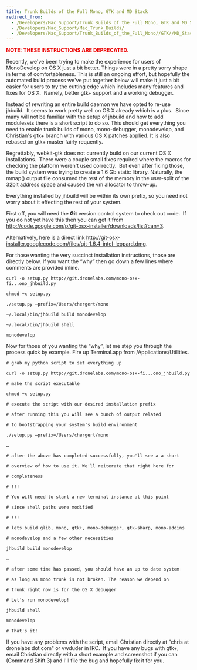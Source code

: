 ```yaml
---
title: Trunk Builds of the Full Mono, GTK and MD Stack
redirect_from:
  - /Developers/Mac_Support/Trunk_Builds_of_the_Full_Mono,_GTK_and_MD_Stack/
  - /Developers/Mac_Support/Mac_Trunk_Builds/
  - /Developers/Mac_Support/Trunk_Builds_of_the_Full_Mono//GTK//MD_Stack/
---
```


<span style="color: #EB0000;">**NOTE: THESE INSTRUCTIONS ARE DEPRECATED**</span><span style="color: #EB0000;">**.**</span>

Recently, we've been trying to make the experience for users of MonoDevelop on OS X just a bit better. Things were in a pretty sorry shape in terms of comfortableness. This is still an ongoing effort, but hopefully the automated build process we've put together below will make it just a bit easier for users to try the cutting edge which includes many features and fixes for OS X.  Namely, better gtk+ support and a working debugger.

Instead of rewriting an entire build daemon we have opted to re-use jhbuild.  It seems to work pretty well on OS X already which is a plus.  Since many will not be familiar with the setup of jhbuild and how to add modulesets there is a short script to do so. This should get everything you need to enable trunk builds of mono, mono-debugger, monodevelop, and Christian's gtk+ branch with various OS X patches applied. It is also rebased on gtk+ master fairly requently.

Regrettably, webkit-gtk does not currently build on our current OS X installations.  There were a couple small fixes required where the macros for checking the platform weren't used correctly.  But even after fixing those, the build system was trying to create a 1.6 Gb static library. Naturally, the mmap() output file consumed the rest of the memory in the user-split of the 32bit address space and caused the vm allocator to throw-up.

Everything installed by jhbuild will be within its own prefix, so you need not worry about it effecting the rest of your system.

First off, you will need the **Git** version control system to check out code.  If you do not yet have this then you can get it from <http://code.google.com/p/git-osx-installer/downloads/list?can=3>.

Alternatively, here is a direct link <http://git-osx-installer.googlecode.com/files/git-1.6.4-intel-leopard.dmg>.

For those wanting the very succinct installation instructions, those are directly below. If you want the “why” then go down a few lines where comments are provided inline.

`curl -o setup.py http://git.dronelabs.com/mono-osx-fi...ono_jhbuild.py `

<span style="font-family: Courier New;">`chmod +x setup.py`</span>

<span style="font-family: Courier New;">`./setup.py –prefix=/Users/chergert/mono`</span>

<span style="font-family: Courier New;">`~/.local/bin/jhbuild build monodevelop`</span>

<span style="font-family: Courier New;">`~/.local/bin/jhbuild shell`</span>

`monodevelop`

Now for those of you wanting the “why”, let me step you through the process quick by example. Fire up Terminal.app from /Applications/Utilities.

`# grab my python script to set everything up`

`curl -o setup.py http://git.dronelabs.com/mono-osx-fi...ono_jhbuild.py`

`# make the script executable`

`chmod +x setup.py`

`# execute the script with our desired installation prefix`

`# after running this you will see a bunch of output related`

`# to bootstrapping your system's build environment`

`./setup.py –prefix=/Users/chergert/mono`

`…`

`# after the above has completed successfully, you'll see a a short`

`# overview of how to use it. We'll reiterate that right here for`

`# completeness`

`# !!!`

`# You will need to start a new terminal instance at this point`

`# since shell paths were modified`

`# !!!`

`# lets build glib, mono, gtk+, mono-debugger, gtk-sharp, mono-addins`

`# monodevelop and a few other necessities`

`jhbuild build monodevelop`

`…`

`# after some time has passed, you should have an up to date system`

`# as long as mono trunk is not broken. The reason we depend on`

`# trunk right now is for the OS X debugger`

`# Let's run monodevelop!`

`jhbuild shell`

`monodevelop`

`# That's it!`

If you have any problems with the script, email Christian directly at "chris at dronelabs dot com" or vwduder in IRC.  If you have any bugs with gtk+, email Christian directly with a short example and screenshot if you can (Command Shift 3) and I'll file the bug and hopefully fix it for you.

